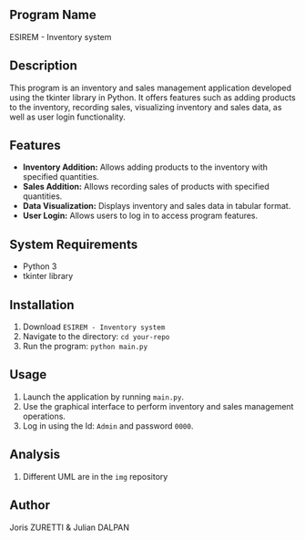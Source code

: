 ## Program Name

ESIREM - Inventory system

## Description

This program is an inventory and sales management application developed using the tkinter library in Python. It offers features such as adding products to the inventory, recording sales, visualizing inventory and sales data, as well as user login functionality.

## Features

- **Inventory Addition:** Allows adding products to the inventory with specified quantities.
- **Sales Addition:** Allows recording sales of products with specified quantities.
- **Data Visualization:** Displays inventory and sales data in tabular format.
- **User Login:** Allows users to log in to access program features.

## System Requirements

- Python 3
- tkinter library

## Installation

1. Download `ESIREM - Inventory system`
2. Navigate to the directory: `cd your-repo`
3. Run the program: `python main.py`

## Usage

1. Launch the application by running `main.py`.
2. Use the graphical interface to perform inventory and sales management operations.
3. Log in using the Id: `Admin` and password `0000`.

## Analysis

1. Different UML are in the `img` repository

## Author

Joris ZURETTI & Julian DALPAN

